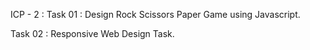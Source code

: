 ICP - 2 :
Task 01 : Design Rock Scissors Paper Game using Javascript.


Task 02 : Responsive Web Design Task.
